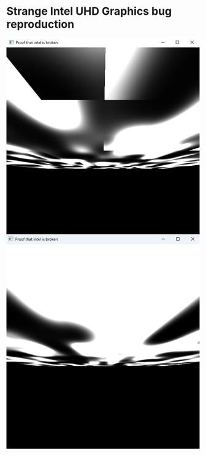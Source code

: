 # Strange Intel UHD Graphics bug reproduction

![broken clouds](brokenintel.png "Broken on Intel UHD Graphics")
![smooth clouds](workingnvidia.png "Working on Nvidia GeForce")